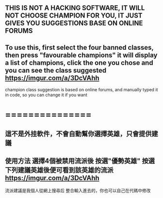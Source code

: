 THIS IS NOT A HACKING SOFTWARE, IT WILL NOT CHOOSE CHAMPION FOR YOU, IT JUST GIVES YOU SUGGESTIONS BASE ON ONLINE FORUMS
----
To use this, first select the four banned classes, then press "favourable champions"
it will display a list of champions, click the one you chose and you can see the class suggested
https://imgur.com/a/3DcVAhh
----
champion class suggestion is based on online forums, and manually typed it in code, so you can change it if you want

===============
===============

這不是外挂軟件，不會自動幫你選擇英雄，只會提供建議
----
使用方法
選擇4個被禁用流派後 按選"優勢英雄"
按選下列建議英雄後便可看到該英雄的流派
https://imgur.com/a/3DcVAhh
----
流派建議是我個人從網上搜尋后 整合輸入進去的，你也可以自己在代碼中修改